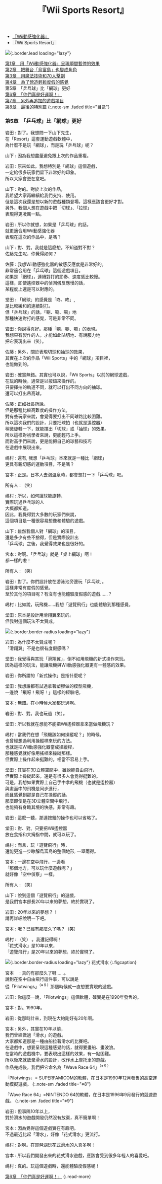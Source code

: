 ﻿---
layout: page
title: 『Wii Sports Resort』
description: >
  简介
hide_description: true
---

<nav class="pagination heading clearfix" role="navigation">
  <ul>
    <li class="pagination-item">
      <a href="../../vol1/1/">
        『Wii動感強化器』
      </a>
    </li>
    <li class="pagination-item">
      <a style="background-color:rgba(225,224,224,0.3);">
        『Wii Sports Resort』
      </a>
    </li>
  </ul>
</nav>

![](/interviews/cht-hk/wii/wiisportsresort/vol2/img/wsr_interview_title_9.jpg){:.border.lead loading="lazy"}

[第1章　用「Wii動感強化器」呈現瞬間暫停的效果](1.md)<br>
[第2章　把舞台「烏富島」也變成角色](2.md)<br>
[第3章　用魔法技術和70人擊劍](3.md)<br>
[第4章　為了營造輕鬆度假的感覺](4.md)<br>
第5章　「乒乓球」比「網球」更好<br>
[第6章　「你們真是好運啊！」](6.md)<br>
[第7章　另外再追加的遊戲項目](7.md)<br>
[第8章　最後的特別篇](8.md)
{:.note-sm .faded title="目录"}

### 第5章　「乒乓球」比「網球」更好

岩田
: 對了。我想問一下山下先生，<br>在「Resort」這套運動遊戲軟體中，<br>為什麼不是玩「網球」，而是玩「乒乓球」呢？

山下
: 因為我想盡量避免跟上次的作品重複。

岩田
: 原來如此。我想特別是「網球」這個遊戲，<br>一定給很多玩家們留下非常好的印象。<br>所以大家會更在意吧。

山下
: 對的。對於上次的作品，<br>我希望大家再繼續給我們支持、使用。<br>但是這次我還是想以新的遊戲種類登場，這樣應該會更好才對。<br>另外，我個人想在遊戲中把「切球」、「拉球」<br>表現得更凌厲一點。

岩田
: 所以你就想，如果是「乒乓球」的話，<br>就更適合用Wii動感強化器<br>表現在這次的作品中，是嗎？

山下
: 對、對。我就是這麼想。不知道對不對？<br>佐藤先生呢，你覺得如何？

佐藤
: 我想Wii動感強化器的敏感反應度是非常好的。<br>非常適合用在「乒乓球」這個遊戲項目。<br>如果是「網球」，連續對打的節奏、速度感比較慢。<br>這樣，即使遙控器中的偵測儀反應慢的話，<br>某程度上還是可以對應的。

堂田
: 「網球」的感覺是「咚、咚」,<br>是比較緩和的連續對打。<br>但「乒乓球」的話，「唰、唰、唰」地<br>那種快速對打的感覺，可是非常不同。

岩田
: 你說得真好。那種「唰、唰、唰」的表現。<br>我想只有製作的人，才能如此貼切地、有說服力地<br>把它表現出來（笑）。

佐藤
: 另外，關於表現切球和抽球的效果，<br>其實在上次的作品「Wii Sports」中的「網球」項目裡，<br>也能做到的。

岩田
: 確實無錯。其實也可以說，「Wii Sports」以前的網球遊戲，<br>在玩的時候，通常是以按鈕來操作的。<br>只要揮拍的軌道不同，就可以打出不同方向的抽球。<br>還可以打出吊高球。

佐藤
: 正如社長所說。<br>但是那種比較高難度的操作方法，<br>對有些玩家來說，會覺得要打出不同球路比較困難。<br>所以這次我們的設計，只要把球拍（也就是遙控器）<br>稍微旋轉一下，就能揮出「切球」或「抽球」的效果。<br>所以這樣對初學者來說，更能輕巧上手。<br>而對高手們來說，更是能把自己的球藝和技巧<br>在遊戲中展現出來。

嶋村
: 還有, 我想「乒乓球」本來就是一種比「網球」<br>更具有親切感的運動項目，不是嗎？

宮本
: 正是。日本人去泡溫泉時，都會想打一下「乒乓球」吧。

所有人
: （笑）

嶋村
: 所以，如何讓球能旋轉，<br>實際玩過乒乓球的人<br>大概都知道。<br>因此，我覺得對大多數的玩家們來說，<br>這個項目是一種很容易想像和體驗的遊戲。

山下
: 雖然我個人對「網球」的項目，<br>還是多少有些不捨得，但是實際設計出<br>「乒乓球」之後，我覺得效果也是很好的。

宮本
: 對啊。「乒乓球」就是「桌上網球」啊！<br>都一樣的啦！

所有人
: （笑）

岩田
: 對了。你們設計放在游泳池旁邊玩「乒乓球」。<br>這樣非常有度假的感覺。<br>至於其他的項目呢？有沒有也能體驗度假感的遊戲……？

嶋村
: 比如說，玩飛機……我想「遊覽飛行」也能體驗到那種感覺。

堂田
: 原本是設計用滑翔翼來玩的。<br>但我對這個玩法不太贊成。

![](/interviews/cht-hk/wii/wiisportsresort/vol2/img/wsr_interview_47.jpg){:.border.border-radius loading="lazy"}

岩田
: 為什麼不太贊成呢？<br>「滑翔翼」不是也很有度假感嗎？

堂田
: 我覺得與其玩「滑翔翼」，倒不如用飛機的新式操作來玩。<br>因為這樣的玩法，能讓飛機與Wii動感強化器更有一體感的效果。

岩田
: 你所謂的「新式操作」是指什麼呢？

堂田
: 我想誰都有試過拿著塑膠做的模型飛機，<br>一邊說「飛呀！飛呀！」這樣的經驗吧。

宮本
: 無錯。在小時候大家都玩過啊。

岩田
: 對、對。我也玩過（笑）。

堂田
: 所以我就在想能不能把Wii遙控器拿來當做飛機玩？

嶋村
: 當我們在想「飛機該如何操縱呢？」的時候，<br>也曾經想過利用操縱桿來玩的方法。<br>也就是把Wii動感強化器當成操縱桿，<br>那種感覺就好像用搖桿來操縱那樣。<br>但實際上操作起來挺難的，相當不容易上手。

堂田
: 其實在3D立體空間中，雖說能自由飛行，<br>但實際上操縱起來，還是有很多人會覺得挺難的。<br>可是，我想如果實際上自己手中拿的飛機（也就是遙控器）<br>與畫面中的飛機是同步進行，<br>而且感覺到那是自己在操縱的話，<br>那麼即使是在3D立體空間中飛行，<br>也能夠有身臨其境的快感，非常有趣。

岩田
: 這麼一聽，那連按鈕的操作也可以省略了。

堂田
: 對、對。只要把Wii遙控器<br>放在食指和大拇指中間，就可以玩了。

嶋村
: 而且，玩「遊覽飛行」時，<br>還能更進一步瞭解烏富島的整個地形, 一舉兩得。

宮本
: 一邊在空中飛行，一邊看<br>「那個地方，可以玩什麼遊戲呢？」<br>就好像「空中偵察」一樣。

所有人
: （笑）

山下
: 說到這個「遊覽飛行」的遊戲，<br>是我們宮本部長20年以來的夢想，終於實現了。

岩田
: 20年以來的夢想？！<br>請再詳細說明一下吧。

宮本
: 哦？已經有那麼久了嗎？（笑）

嶋村
: （笑） 。我還記得啊！<br>「花式滑水」是10年以來，<br>「遊覽飛行」是20年以來的夢想，終於實現了。

![](/interviews/cht-hk/wii/wiisportsresort/vol2/img/wsr_interview_48.jpg){:.border.border-radius loading="lazy"}
花式滑水
{:.figcaption}

宮本　
: 真的有那麼久了呀……。<br>說到在空中自由飛行這件事，可以說是<br>從「Pilotwings」<sup>（※８）</sup>那個時候就一直想要實現的遊戲。

岩田
: 你這麼一說，「Pilotwings」這個軟體，確實是在1990年發售的。

宮本
: 對。1990年。

岩田
: 從那時計來，到現在大約剛好有20年啊。

宮本
: 另外，其實在10年以前，<br>我們曾經做過「滑水」的遊戲。<br>大家都知道那是一種由船拉著滑水的比賽吧。<br>在遊戲中，想要呈現這種感覺的話，就得要畫船、畫波浪。<br>在當時的遊戲機中，要表現出這樣的效果，有一點困難。<br>所以後來就放棄滑水的設計，改作水上摩托車的遊戲。<br>作品完成後，我們把它命名為「Wave Race 64」<sup>（※９）</sup>

「Pilotwings」= SUPERFAMICOM的軟體，在日本是1990年12月發售的高空運動模擬遊戲。
{:.note-sm .faded title="※8"}

「Wave Race 64」=NINTENDO 64的軟體，在日本是1996年9月發行的競速遊戲。
{:.note-sm .faded title="※9"}

岩田
: 但事隔10年以上，<br>對於滑水的遊戲開發仍然沒有放棄，真不簡單啊！

宮本
: 因為覺得這個遊戲實在有趣吧。<br>不過最近比起「滑水」，好像「花式滑水」更流行。

嶋村
: 對啊。在琵琶湖玩花式滑水的人真多啊！

宮本
: 所以我們開發出來的花式滑水遊戲，應該會受到很多年輕人的喜愛吧。

嶋村
: 真的。玩這個遊戲時，還能體驗度假感呢！

[第6章　「你們真是好運啊！」](6.md)
{:.read-more}
